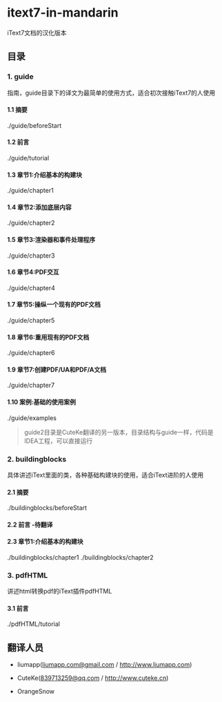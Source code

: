 # itext7-in-mandarin
iText7文档的汉化版本

## 目录

### 1. guide

指南，guide目录下的译文为最简单的使用方式，适合初次接触iText7的人使用

#### 1.1 摘要

./guide/beforeStart

#### 1.2 前言

./guide/tutorial

#### 1.3 章节1:介绍基本的构建块

./guide/chapter1

#### 1.4 章节2:添加底层内容

./guide/chapter2

#### 1.5 章节3:渲染器和事件处理程序

./guide/chapter3

#### 1.6 章节4:PDF交互

./guide/chapter4

#### 1.7 章节5:操纵一个现有的PDF文档

./guide/chapter5

#### 1.8 章节6:重用现有的PDF文档

./guide/chapter6

#### 1.9 章节7:创建PDF/UA和PDF/A文档

./guide/chapter7

#### 1.10 案例:基础的使用案例

./guide/examples

> guide2目录是CuteKe翻译的另一版本，目录结构与guide一样，代码是IDEA工程，可以直接运行

### 2. buildingblocks

具体讲述iText里面的类，各种基础构建块的使用，适合iText进阶的人使用

#### 2.1 摘要

./buildingblocks/beforeStart 

#### 2.2 前言 -待翻译


#### 2.3 章节1:介绍基本的构建块

./buildingblocks/chapter1 
./buildingblocks/chapter2 

### 3. pdfHTML

讲述html转换pdf的iText插件pdfHTML

#### 3.1 前言
./pdfHTML/tutorial

## 翻译人员

* liumapp(liumapp.com@gmail.com / http://www.liumapp.com) 

* CuteKe(839713259@qq.com / http://www.cuteke.cn)

* OrangeSnow



